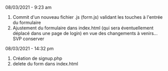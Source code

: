 08/03/2021 - 9:23 am

1. Commit d'un nouveau fichier .js (form.js) validant les touches à l'entrée du formulaire
2. Ajustement du formulaire dans index.html (qui sera éventuellement déplacé dans une page de login) en vue des changements à venirs... SVP conserver

08/03/2021 - 14:32 pm

1. Création de signup.php
2. delete du form dans index.html
